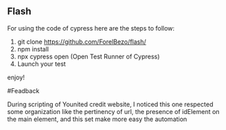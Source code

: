 ## Flash


For using the code of cypress here are the steps to follow:

1. git clone https://github.com/ForelBezo/flash/
2. npm install
3. npx cypress open (Open Test Runner of Cypress)
4. Launch your test

enjoy!

#Feadback 

During scripting of Younited credit website, I noticed this one respected some organization like the pertinency of url, the presence of idElement on the main element, and this set make more easy the automation

